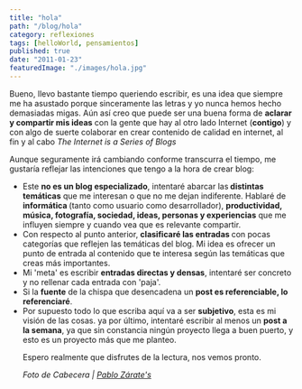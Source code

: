 ```yaml
---
title: "hola"
path: "/blog/hola"
category: reflexiones
tags: [helloWorld, pensamientos]
published: true
date: "2011-01-23"
featuredImage: "./images/hola.jpg"
---
```


<p>Bueno, llevo bastante tiempo queriendo escribir, es una idea que siempre me ha asustado porque sinceramente las letras y yo nunca hemos hecho demasiadas migas. Aún así creo que puede ser una buena forma de <strong>aclarar y compartir mis ideas</strong> con la gente que hay al otro lado Internet (<strong>contigo</strong>) y con algo de suerte colaborar en crear contenido de calidad en internet, al fin y al cabo <em>The Internet is a Series of Blogs </em></p>
<p>Aunque seguramente irá cambiando conforme transcurra el tiempo, me gustaría reflejar las intenciones que tengo a la hora de crear blog:</p>

* Este <strong>no es un blog especializado</strong>, intentaré abarcar las<strong> distintas temáticas</strong> que me interesan o que no me dejan indiferente. Hablaré de <strong>informática </strong>(tanto como usuario como desarrollador), <strong>productividad, música, fotografía, sociedad, ideas, personas y experiencias</strong> que me influyen siempre y cuando vea que es relevante compartir.
* Con respecto al punto anterior, <strong>clasificaré las entradas </strong>con pocas categorías que reflejen las temáticas del blog. Mi idea es ofrecer un punto de entrada al contenido que te interesa según las temáticas que creas más importantes.
* Mi 'meta' es escribir <strong>entradas directas y densas</strong>, intentaré ser concreto y no rellenar cada entrada con 'paja'.
* Si la <strong>fuente</strong> de la chispa que desencadena un <strong>post es referenciable, lo referenciaré</strong>.
* Por supuesto todo lo que escriba aquí va a ser <strong>subjetivo</strong>, esta es mi visión de las cosas.
  ya por último, intentaré escribir al menos un <strong>post a la semana</strong>, ya que sin constancia ningún proyecto llega a buen puerto, y esto es un proyecto más que me planteo.
  <p>Espero realmente que disfrutes de la lectura, nos vemos pronto.</p>
    <p><span style='font-style:italic;'>Foto de Cabecera | <a href='http://www.flickr.com/photos/ddac/'>Pablo Zárate's</a></span></p>
<address><a href='http://www.flickr.com/photos/ddac/'></a></address>
